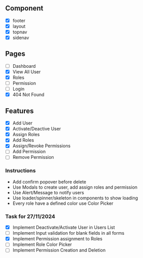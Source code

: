## Component

- [x] footer
- [x] layout
- [x] topnav
- [x] sidenav

## Pages

- [ ] Dashboard
- [x] View All User
- [x] Roles
- [ ] Permission
- [ ] Login
- [x] 404 Not Found

## Features

- [x] Add User
- [x] Activate/Deactive User
- [x] Assign Roles
- [x] Add Roles
- [x] Assign/Revoke Permissions
- [ ] Add Permission
- [ ] Remove Permission

### Instructions

- Add confirm popover before delete
- Use Modals to create user, add assign roles and permission
- Use Alert/Message to notify users
- Use loader/spinner/skeleton in components to show loading
- Every role have a defined color use Color Picker

### Task for 27/11/2024

- [x] Implement Deactivate/Activate User in Users List
- [ ] Implement Input validation for blank fields in all forms
- [x] Implement Permission assignment to Roles
- [ ] Implement Role Color Picker
- [ ] Implement Permission Creation and Deletion
